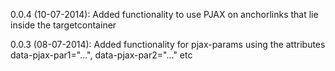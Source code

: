 0.0.4 (10-07-2014):
Added functionality to use PJAX on anchorlinks that lie inside the targetcontainer

0.0.3 (08-07-2014):
Added functionality for pjax-params using the attributes data-pjax-par1="...", data-pjax-par2="..." etc
